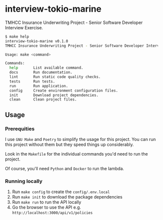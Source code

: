 # interview-tokio-marine

TMHCC Insurance Underwriting Project - Senior Software Developer Interview Exercise.

```bash
$ make help
interview-tokio-marine v0.1.0
TMHCC Insurance Underwriting Project - Senior Software Developer Interview Exercise.

Usage: make <command>

Commands:
  help       List available command.
  docs       Run documentation.
  lint       Run static code quality checks.
  tests      Run tests.
  run        Run application.
  config     Create environment configuration files.
  init       Download project dependencies.
  clean      Clean project files.

```

## Usage

### Prerequities

I use `GNU Make` and `Poetry` to simplify the usage for this project. You can run this project without them but they speed things up considerably.

Look in the `Makefile` for the individual commands you'd need to run the project.

Of course, you'll need `Python` and `Docker` to run the lambda.

### Running locally

1. Run `make config` to create the `config/.env.local`
3. Run `make init` to download the package dependencies
4. Run `make run` to run the API locally
5. Go the browser to use the API e.g. `http://localhost:3000/api/v1/policies`